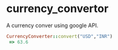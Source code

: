 # currency_convertor

A currency conver using google API.

```ruby
CurrencyConverter::convert("USD","INR")
 => 63.6 
```
